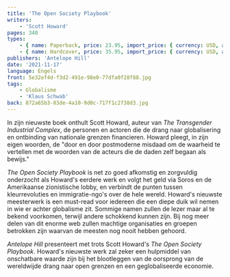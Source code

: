 ```yaml
---
title: 'The Open Society Playbook'
writers:
    - 'Scott Howard'
pages: 340
types:
    - { name: Paperback, price: 23.95, import_price: { currency: USD, amount: 21.51 }, isbn: 978-1-953730-99-2 }
    - { name: Hardcover, price: 35.95, import_price: { currency: USD, amount: 0.0 }, isbn: 978-1-956887-00-6 }
publishers: 'Antelope Hill'
date: '2021-11-17'
language: Engels
front: 5e32ef4d-f3d2-491e-98e0-77dfa0f28f88.jpg
tags:
    - Globalisme
    - 'Klaus Schwab'
back: 872a65b3-83de-4a10-9d0c-717f1c2f38d3.jpg
---
```


In zijn nieuwste boek onthult Scott Howard, auteur van *The Transgender Industrial Complex*, de personen en actoren die de drang naar globalisering en ontbinding van nationale grenzen financieren. Howard pleegt, in zijn eigen woorden, de "door en door postmoderne misdaad om de waarheid te vertellen met de woorden van de acteurs die de daden zelf begaan als bewijs."
 
*The Open Society Playbook* is net zo goed afkomstig en zorgvuldig onderzocht als Howard's eerdere werk en volgt het geld via Soros en de Amerikaanse zionistische lobby, en verbindt de punten tussen kleurrevoluties en immigratie-ngo's over de hele wereld. Howard's nieuwste meesterwerk is een must-read voor iedereen die een diepe duik wil nemen in wie er achter globalisme zit. Sommige namen zullen de lezer maar al te bekend voorkomen, terwijl andere schokkend kunnen zijn. Bij nog meer delen van dit enorme web zullen machtige organisaties en groepen betrokken zijn waarvan de meesten nog nooit hebben gehoord.
  
*Antelope Hill* presenteert met trots Scott Howard's *The Open Society Playbook*. Howard's nieuwste werk zal zeker een hulpmiddel van onschatbare waarde zijn bij het blootleggen van de oorsprong van de wereldwijde drang naar open grenzen en een geglobaliseerde economie.
